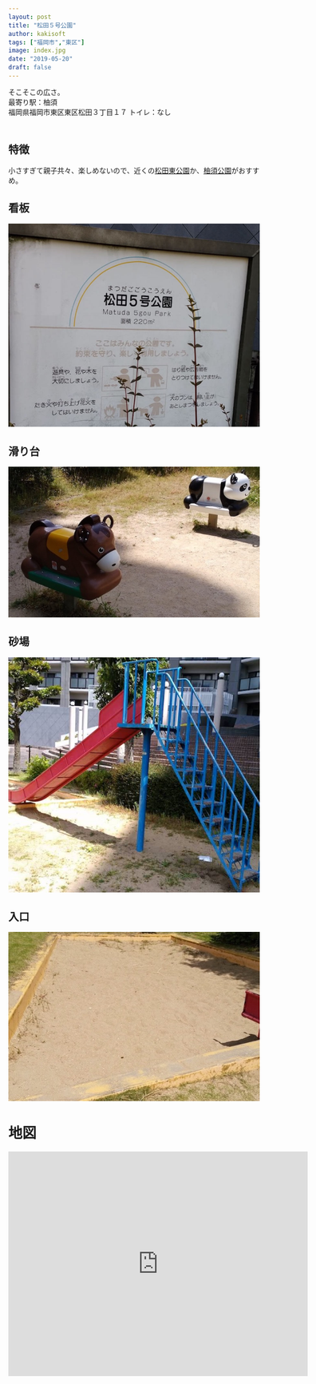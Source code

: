 ```yaml
---
layout: post
title: "松田５号公園"
author: kakisoft
tags: ["福岡市","東区"]
image: index.jpg
date: "2019-05-20"
draft: false
---
```


そこそこの広さ。    
最寄り駅：柚須  
福岡県福岡市東区東区松田３丁目１７
トイレ：なし  
　  
## 特徴
小さすぎて親子共々、楽しめないので、近くの[松田東公園](../../matsudahigashi-park/matsudahigashi-park/)か、[柚須公園](../../yusu-park/yusu-park/)がおすすめ。


## 看板
![01](./01.jpg)  

## 滑り台
![02](./02.jpg)  

## 砂場
![03](./03.jpg)

## 入口
![04](./04.jpg)

# 地図
<iframe src="https://www.google.com/maps/embed?pb=!1m18!1m12!1m3!1d3772.461619308187!2d130.4471253994657!3d33.618096986640964!2m3!1f0!2f0!3f0!3m2!1i1024!2i768!4f13.1!3m3!1m2!1s0x35418fbf03afcd9f%3A0x908846f6870b4686!2sMatsuda+4+Go+Park!5e0!3m2!1sen!2sjp!4v1559486919926!5m2!1sen!2sjp" width="600" height="450" frameborder="0" style="border:0" allowfullscreen></iframe>
